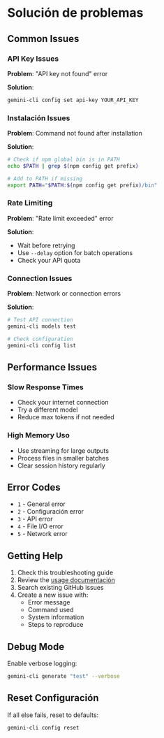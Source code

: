 # Solución de problemas

## Common Issues

### API Key Issues

**Problem**: "API key not found" error

**Solution**:
```bash
gemini-cli config set api-key YOUR_API_KEY
```

### Instalación Issues

**Problem**: Command not found after installation

**Solution**:
```bash
# Check if npm global bin is in PATH
echo $PATH | grep $(npm config get prefix)

# Add to PATH if missing
export PATH="$PATH:$(npm config get prefix)/bin"
```

### Rate Limiting

**Problem**: "Rate limit exceeded" error

**Solution**:
- Wait before retrying
- Use `--delay` option for batch operations
- Check your API quota

### Connection Issues

**Problem**: Network or connection errors

**Solution**:
```bash
# Test API connection
gemini-cli models test

# Check configuration
gemini-cli config list
```

## Performance Issues

### Slow Response Times

- Check your internet connection
- Try a different model
- Reduce max tokens if not needed

### High Memory Uso

- Use streaming for large outputs
- Process files in smaller batches
- Clear session history regularly

## Error Codes

- `1` - General error
- `2` - Configuración error
- `3` - API error
- `4` - File I/O error
- `5` - Network error

## Getting Help

1. Check this troubleshooting guide
2. Review the [usage documentación](./usage.md)
3. Search existing GitHub issues
4. Create a new issue with:
   - Error message
   - Command used
   - System information
   - Steps to reproduce

## Debug Mode

Enable verbose logging:

```bash
gemini-cli generate "test" --verbose
```

## Reset Configuración

If all else fails, reset to defaults:

```bash
gemini-cli config reset
```

